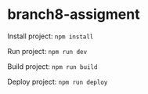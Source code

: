 # branch8-assigment

Install project: 
```npm install```

Run project: 
```npm run dev```

Build project: 
```npm run build```

Deploy project: 
```npm run deploy```
